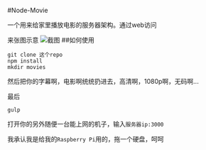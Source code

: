 #Node-Movie

一个用来给家里播放电影的服务器架构。通过web访问

来张图示意
![截图](http://img.vim-cn.com/e2/a9435b52c934d35b48e1eae9c30d01ebc8602c.png
)
##如何使用

```
git clone 这个repo
npm install
mkdir movies
```

然后把你的字幕啊，电影啊统统扔进去，高清啊，1080p啊，无码啊...

最后

```
gulp
```

打开你的另外随便一台能上网的机子，输入`服务器ip:3000`

我承认我是给我的`Raspberry Pi`用的，拖一个硬盘，呵呵

